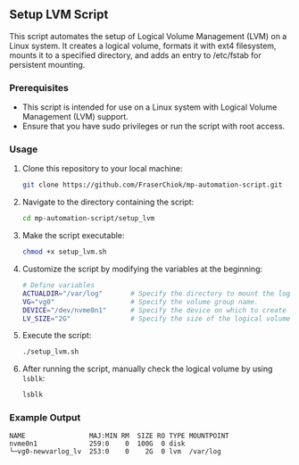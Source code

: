 ## Setup LVM Script

This script automates the setup of Logical Volume Management (LVM) on a Linux system. It creates a logical volume, formats it with ext4 filesystem, mounts it to a specified directory, and adds an entry to /etc/fstab for persistent mounting.

### Prerequisites

- This script is intended for use on a Linux system with Logical Volume Management (LVM) support.
- Ensure that you have sudo privileges or run the script with root access.

### Usage

1. Clone this repository to your local machine:

    ```bash
    git clone https://github.com/FraserChiok/mp-automation-script.git
    ```

2. Navigate to the directory containing the script:

    ```bash
    cd mp-automation-script/setup_lvm
    ```

3. Make the script executable:

    ```bash
    chmod +x setup_lvm.sh
    ```

4. Customize the script by modifying the variables at the beginning:

    ```bash
    # Define variables
    ACTUALDIR="/var/log"       # Specify the directory to mount the logical volume.
    VG="vg0"                   # Specify the volume group name.
    DEVICE="/dev/nvme0n1"      # Specify the device on which to create the volume group.
    LV_SIZE="2G"               # Specify the size of the logical volume.
    ```

5. Execute the script:

    ```bash
    ./setup_lvm.sh
    ```

6. After running the script, manually check the logical volume by using `lsblk`:

    ```bash
    lsblk
    ```

### Example Output

```plaintext
NAME                MAJ:MIN RM  SIZE RO TYPE MOUNTPOINT
nvme0n1             259:0    0  100G  0 disk 
└─vg0-newvarlog_lv  253:0    0    2G  0 lvm  /var/log

